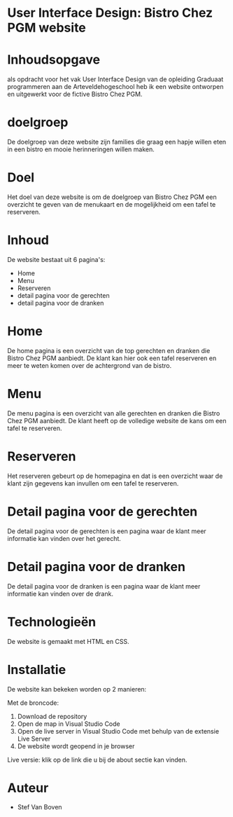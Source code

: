 # User Interface Design: Bistro Chez PGM website

# Inhoudsopgave
als opdracht voor het vak User Interface Design van de opleiding Graduaat programmeren aan de Arteveldehogeschool heb ik een website ontworpen en uitgewerkt voor de fictive Bistro Chez PGM.

# doelgroep
De doelgroep van deze website zijn families die graag een hapje willen eten in een bistro en mooie herinneringen willen maken.

# Doel
Het doel van deze website is om de doelgroep van Bistro Chez PGM een overzicht te geven van de menukaart en de mogelijkheid om een tafel te reserveren.

# Inhoud
De website bestaat uit 6 pagina's:
- Home
- Menu
- Reserveren
- detail pagina voor de gerechten
- detail pagina voor de dranken

# Home
De home pagina is een overzicht van de top gerechten en dranken die Bistro Chez PGM aanbiedt. De klant kan hier ook een tafel reserveren en meer te weten komen over de achtergrond van de bistro.

# Menu
De menu pagina is een overzicht van alle gerechten en dranken die Bistro Chez PGM aanbiedt. De klant heeft op de volledige website de kans om een tafel te reserveren.

# Reserveren
Het reserveren gebeurt op de homepagina en dat is een overzicht waar de klant zijn gegevens kan invullen om een tafel te reserveren.

# Detail pagina voor de gerechten
De detail pagina voor de gerechten is een pagina waar de klant meer informatie kan vinden over het gerecht.

# Detail pagina voor de dranken
De detail pagina voor de dranken is een pagina waar de klant meer informatie kan vinden over de drank.

# Technologieën
De website is gemaakt met HTML en CSS.

# Installatie
De website kan bekeken worden op 2 manieren:

Met de broncode:
1. Download de repository
2. Open de map in Visual Studio Code
3. Open de live server in Visual Studio Code met behulp van de extensie Live Server
4. De website wordt geopend in je browser

Live versie:
klik op de link die u bij de about sectie kan vinden.

# Auteur
- Stef Van Boven